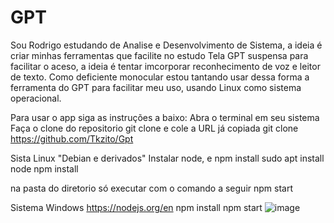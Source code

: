 # GPT
Sou Rodrigo estudando de Analise e Desenvolvimento de Sistema, a ideia é criar minhas ferramentas que facilite no estudo
Tela GPT suspensa para facilitar o aceso, a ideia é tentar imcorporar reconhecimento de voz e leitor de texto.
Como deficiente monocular estou tantando usar dessa forma a ferramenta do GPT para facilitar meu uso, usando Linux como sistema operacional.


Para usar o app siga as instruções a baixo:
Abra o terminal em seu sistema
Faça o clone do repositorio
git clone e cole a URL já copiada
git clone https://github.com/Tkzito/Gpt

Sista Linux "Debian e derivados"
Instalar node, e npm install
sudo apt install node
npm install

na pasta do diretorio só executar com o comando a seguir
npm start

Sistema Windows
https://nodejs.org/en
npm install
npm start
![image](https://github.com/Tkzito/Gpt/assets/132417957/e73b7598-6ccf-4293-bf77-46ce4666f9fb)
